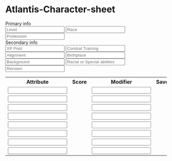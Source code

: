# Atlantis-Character-sheet

<div class="sheet-primary-info-col-left">
	<!-- ===== Primary Info ===== -->
	<div class="sheet-header">
		<div class=section-name">Primary info</div>
	<div>
	<div class="sheet-section-name-primary-info>
		<input type="text" name="attr_character name" placeholder="Name">
		<input type="text" name="attr_level" placeholder="Level">
		<input type="text" name=attr_race" placeholder="Race">
		<input type="text" name=attr_profession" placeholder="Profession">
		</div>
</div>    
  
<div class="sheet-primary-info-col-right">
<!-- ===== Secondary Info ===== -->
	<div class="sheet-header">
		<div class=section-name">Secondary info</div>
	<div>
	<div class="sheet-section-name-secondary-info>
		<input type="text" name="attr_XP" placeholder="XP">
		<input type="text" name="attr_XP Pool" placeholder="XP Pool">
		<input type="text" name="attr_Combat Training"  placeholder="Combat Training">
		<input type="text" name="attr_Alignment" placeholder="Alignment">
		<input type="text" name="attr_Birthplace" placeholder="Birthplace">	
		<input type="text" name="attr_Background" placeholder="Background">
		<input type="text" name="attr_Racial or Special ablilities" placeholder="Racial or Special abilities">
		<input type="text" name="attr_Renown" placeholder="Renown">
		<div>
<div>


                                                         

<table style="width:100%">
  <tr>
    <th>Attribute</th>
    <th>Score</th> 
    <th>Modifier</th>
    <th>Save</th>
    <th>SaveRoll</th>
    <th>Bonus</th>
  </tr>
  <tr>
    <td><input type="text"class="sheet-Attribute" name="attr_Strength"/><td>
    <td><input type="number" class="sheet-Attribute" name="attr_Strength"/><td> 
    <td><input type="number" class="sheet-Attribute" name="Modifier"/><td>
    <td><input type="number" class="sheet-Attribute" name="STRSave"/><td>
    <td><button type='roll' value='/roll 1d20 + @{STRSave}' name='roll_STRSave'></button><td>
    <td><input type="text" class="sheet-Attribute" name="attr_Bonus"></td>
  </tr>
  <tr>
    <td><input type="text"class="sheet-Attribute" name="attr_Speed"/><td>
    <td><input type="number" class="sheet-Attribute" name="attr_Speed"/><td> 
    <td><input type="number" class="sheet-Attribute" name="attr_Modifier"/><td>
    <td><input type="number" class="sheet-Attribute" name="attr_SPDSave"/><td>
    <td><button type='roll' value='/roll 1d20 + @{SPDSave}' name='roll_SPDSave'></button><td>
    <td><input type="text" class="sheet-Attribute" name="attr_Bonus"></td>
  </tr>
  <tr>
    <td><input type="text"class="sheet-Attribute" name="attr_Dexterity"/><td>
    <td><input type="number" class="sheet-Attribute" name="attr_Dexterity"/><td> 
    <td><input type="number" class="sheet-Attribute" name="attr_Modifier"/><td>
    <td><input type="number" class="sheet-Attribute" name="attr_DEXSave"/><td>
    <td><button type='roll' value='/roll 1d20 + @{DEXSave}' name='roll_DEXSave'></button><td>
    <td><input type="text" class="sheet-Attribute" name="attr_Bonus"></td>
  </tr>
  <tr>
    <td><input type="text"class="sheet-Attribute" name="attr_Constitution"/><td>
    <td><input type="number" class="sheet-Attribute" name="attr_Constitution"/><td> 
    <td><input type="number" class="sheet-Attribute" name="attr_Modifier"/><td>
    <td><input type="number" class="sheet-Attribute" name="attr_CONSave"/><td>
    <td><button type='roll' value='/roll 1d20 + @{CONSave}' name='roll_CONSave'></button>
    <td><input type="text" class="sheet-Attribute" name="attr_Bonus"></td>
  </tr>
  <tr>
    <td><input type="text"class="sheet-Attribute" name="attr_Intelligence"/><td>
    <td><input type="number" class="sheet-Attribute" name="attr_Intelligence"/><td> 
    <td><input type="number" class="sheet-Attribute" name="attr_Modifier"/><td>
    <td><input type="number" class="sheet-Attribute" name="attr_INTSave"/><td>
    <td><button type='roll' value='/roll 1d20 + @{INTSave}' name='roll_INTSave'></button><td>
    <td><input type="text" class="sheet-Attribute" name="attr_Bonus"></td>
  </tr>
  <tr>
    <td><input type="text"class="sheet-Attribute" name="attr_Willpower"/><td>
    <td><input type="number" class="sheet-Attribute" name="attr_Willpower"/><td> 
    <td><input type="number" class="sheet-Attribute" name="attr_Modifier"/><td>
    <td><input type="number" class="sheet-Attribute" name="attr_WILSave"/><td>
    <td><button type='roll' value='/roll 1d20 + @{WILSave}' name='roll_WILSave'></button><td>
    <td><input type="text" class="sheet-Attribute" name="attr_Bonus"></td>
  </tr>
  <tr>
    <td><input type="text"class="sheet-Attribute" name="attr_Charisma"/><td>
    <td><input type="number" class="sheet-Attribute" name="attr_Charisma"/><td> 
    <td><input type="number" class="sheet-Attribute" name="attr_Modifier"/><td>
    <td><input type="number" class="sheet-Attribute" name="attr_CHASave"/><td>
    <td><button type='roll' value='/roll 1d20 + @{CHASave}' name='roll_CHASave'></button><td>
    <td><input type="text" class="sheet-Attribute" name="attr_Bonus"></td>
  </tr>
  <tr>
    <td><input type="text"class="sheet-Attribute" name="attr_Perception"/><td>
    <td><input type="number" class="sheet-Attribute" name="attr_Perception"/><td> 
    <td><input type="number" class="sheet-Attribute" name="attr_Modifier"/><td>
    <td><input type="number" class="sheet-Attribute" name="attr_PERSave"/><td>
    <td><button type='roll' value='/roll 1d20 + @{PERSave}' name='roll_PERSave'></button><td>
    <td><input type="text" class="sheet-Attribute" name="attr_Bonus"/><td>
  </tr>
</table>

